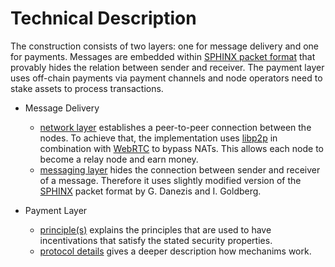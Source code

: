 <!-- ---
description: A technical description to HOPR.
--- -->

# Technical Description

The construction consists of two layers: one for message delivery and one for payments. Messages are embedded within [SPHINX packet format](https://cypherpunks.ca/~iang/pubs/Sphinx_Oakland09.pdf) that provably hides the relation between sender and receiver. The payment layer uses off-chain payments via payment channels and node operators need to stake assets to process transactions.

- Message Delivery

  - [network layer](https://github.com/hoprnet/hopr-documentation/tree/a272b6a0eba46e804b16b5bd1d48ee19e950f101/main-concepts/Message-Delivery/README.md) establishes a peer-to-peer connection between the nodes. To achieve that, the implementation uses [libp2p](https://libp2p.io) in combination with [WebRTC](https://webrtc.org) to bypass NATs. This allows each node to become a relay node and earn money.
  - [messaging layer](https://github.com/hoprnet/hopr-documentation/tree/a272b6a0eba46e804b16b5bd1d48ee19e950f101/main-concepts/Packet-Format/README.md) hides the connection between sender and receiver of a message. Therefore it uses slightly modified version of the [SPHINX](https://cypherpunks.ca/~iang/pubs/Sphinx_Oakland09.pdf) packet format by G. Danezis and I. Goldberg.

- Payment Layer
  - [principle\(s\)](https://github.com/hoprnet/hopr-documentation/tree/a272b6a0eba46e804b16b5bd1d48ee19e950f101/main-concepts/Payment-Principles/README.md) explains the principles that are used to have incentivations that satisfy the stated security properties.
  - [protocol details](https://github.com/hoprnet/hopr-documentation/tree/a272b6a0eba46e804b16b5bd1d48ee19e950f101/main-concepts/Payment-Details/README.md) gives a deeper description how mechanims work.
